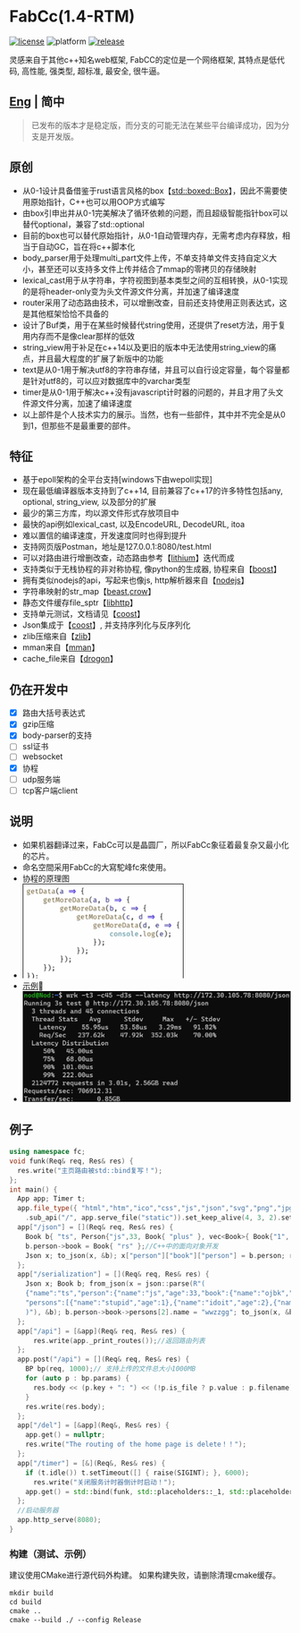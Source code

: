 # FabCc(1.4-RTM)
[![license][license-badge]][license-link]
![platform][supported-platforms-badge]
[![release][release-badge]][release-link]

[license-badge]: https://img.shields.io/badge/License-AGPL%20v3-gold.svg
[license-link]: LICENSE
[supported-platforms-badge]: https://img.shields.io/badge/platform-Win32%20|%20GNU/Linux%20|%20macOS%20|%20FreeBSD%20-maroon
[release-badge]: https://img.shields.io/github/release/asciphx/FabCc.svg?style=flat-square
[release-link]: https://github.com/asciphx/FabCc/releases
灵感来自于其他c++知名web框架, FabCC的定位是一个网络框架, 其特点是低代码, 高性能, 强类型, 超标准, 最安全, 很牛逼。

## [Eng](./README.md) | 简中
> 已发布的版本才是稳定版，而分支的可能无法在某些平台编译成功，因为分支是开发版。

## 原创
- 从0-1设计具备借鉴于rust语言风格的box【[std::boxed::Box](https://doc.rust-lang.org/std/boxed/struct.Box.html)】，因此不需要使用原始指针，C++也可以用OOP方式编写
- 由box引申出并从0-1完美解决了循环依赖的问题，而且超级智能指针box可以替代optional，兼容了std::optional
- 目前的box也可以替代原始指针，从0-1自动管理内存，无需考虑内存释放，相当于自动GC，旨在将c++脚本化
- body_parser用于处理multi_part文件上传，不单支持单文件支持自定义大小，甚至还可以支持多文件上传并结合了mmap的零拷贝的存储映射
- lexical_cast用于从字符串，字符视图到基本类型之间的互相转换，从0-1实现的是将header-only变为头文件源文件分离，并加速了编译速度
- router采用了动态路由技术，可以增删改查，目前还支持使用正则表达式，这是其他框架恰恰不具备的
- 设计了Buf类，用于在某些时候替代string使用，还提供了reset方法，用于复用内存而不是像clear那样的低效
- string_view用于补足在c++14以及更旧的版本中无法使用string_view的痛点，并且最大程度的扩展了新版中的功能
- text是从0-1用于解决utf8的字符串存储，并且可以自行设定容量，每个容量都是针对utf8的，可以应对数据库中的varchar类型
- timer是从0-1用于解决c++没有javascript计时器的问题的，并且才用了头文件源文件分离，加速了编译速度
- 以上部件是个人技术实力的展示。当然，也有一些部件，其中并不完全是从0到1，但那些不是最重要的部件。

## 特征
- 基于epoll架构的全平台支持[windows下由wepoll实现]
- 现在最低编译器版本支持到了c++14, 目前兼容了c++17的许多特性包括any, optional, string_view, 以及部分的扩展
- 最少的第三方库，均以源文件形式存放项目中
- 最快的api例如lexical_cast, 以及EncodeURL, DecodeURL, itoa
- 难以置信的编译速度，开发速度同时也得到提升
- 支持网页版Postman，地址是127.0.0.1:8080/test.html
- 可以对路由进行增删改查，动态路由参考【[lithium](https://github.com/matt-42/lithium)】迭代而成
- 支持类似于无栈协程的非对称协程, 像python的生成器, 协程来自【[boost](https://github.com/boostorg/context)】
- 拥有类似nodejs的api，写起来也像js, http解析器来自【[nodejs](https://github.com/nodejs/llhttp)】
- 字符串映射的str_map【[beast](https://github.com/boostorg/beast),[crow](https://github.com/ipkn/crow)】
- 静态文件缓存file_sptr【[libhttp](https://github.com/neithern/libhttp)】
- 支持单元测试，文档请见【[coost](https://coostdocs.gitee.io/cn/co/unitest/)】
- Json集成于【[coost](https://coostdocs.gitee.io/cn/co/json/)】, 并支持序列化与反序列化
- zlib压缩来自【[zlib](https://github.com/madler/zlib)】
- mman来自【[mman](https://code.google.com/archive/p/mman-win32/source/default/source)】
- cache_file来自【[drogon](https://github.com/drogonframework/drogon/blob/master/lib/src/CacheFile.cc)】

## 仍在开发中
- [x] 路由大括号表达式
- [x] gzip压缩
- [x] body-parser的支持
- [ ] ssl证书
- [ ] websocket
- [x] 协程
- [ ] udp服务端
- [ ] tcp客户端client

## 说明
- 如果机器翻译过来，FabCc可以是晶圆厂，所以FabCc象征着最复杂又最小化的芯片。
- 命名空間采用FabCc的大寫駝峰fc來使用。
- 协程的原理图
- ![yield](./yield.gif)
- [示例](http://8.129.58.72:8080/)🚀
- ![测试](./test.jpg)

## 例子
```c++
using namespace fc;
void funk(Req& req, Res& res) {
  res.write("主页路由被std::bind复写！");
};
int main() {
  App app; Timer t;
  app.file_type({ "html","htm","ico","css","js","json","svg","png","jpg","gif","txt","wasm","mp4" })
    .sub_api("/", app.serve_file("static")).set_keep_alive(4, 3, 2).set_use_max_mem(300.0);//服务文件接口
  app["/json"] = [](Req& req, Res& res) {
    Book b{ "ts", Person{"js",33, Book{ "plus" }, vec<Book>{ Book{"1", Person { "sb1" }},Book{"2", Person { "sb2" }} }} };
    b.person->book = Book{ "rs" };//C++中的面向对象开发
    Json x; to_json(x, &b); x["person"]["book"]["person"] = b.person; res.write(x.dump());
  };
  app["/serialization"] = [](Req& req, Res& res) {
    Json x; Book b; from_json(x = json::parse(R"(
	{"name":"ts","person":{"name":"js","age":33,"book":{"name":"ojbk","person":{"name":"fucker","age":0},
	"persons":[{"name":"stupid","age":1},{"name":"idoit","age":2},{"name":"bonkers","age":3,"book":{"name":"sb"}}]}}}
	)"), &b); b.person->book->persons[2].name = "wwzzgg"; to_json(x, &b); res.write(x.dump());//反序列化与序列化
  };
  app["/api"] = [&app](Req& req, Res& res) {
	  res.write(app._print_routes());//返回路由列表
  };
  app.post("/api") = [](Req& req, Res& res) {
    BP bp(req, 1000);// 支持上传的文件总大小1000MB
    for (auto p : bp.params) {
      res.body << (p.key + ": ") << (!p.is_file ? p.value : p.filename) << ", ";
    }
    res.write(res.body);
  };
  app["/del"] = [&app](Req&, Res& res) {
    app.get() = nullptr;
    res.write("The routing of the home page is delete！！");
  };
  app["/timer"] = [&](Req&, Res& res) {
    if (t.idle()) t.setTimeout([] { raise(SIGINT); }, 6000);
	  res.write("关闭服务计时器倒计时启动！");
    app.get() = std::bind(funk, std::placeholders::_1, std::placeholders::_2);
  };
  //启动服务器
  app.http_serve(8080);
}
```

### 构建（测试、示例）
建议使用CMake进行源代码外构建。
如果构建失败，请删除清理cmake缓存。
```
mkdir build
cd build
cmake ..
cmake --build ./ --config Release
```
